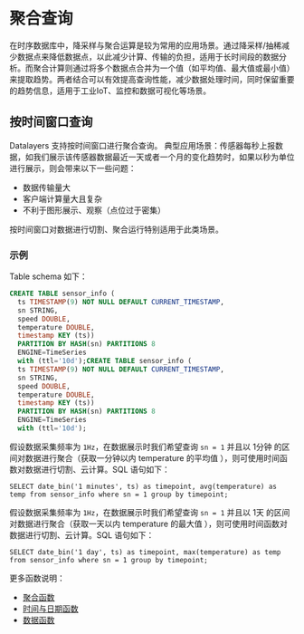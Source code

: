 # 聚合查询

在时序数据库中，降采样与聚合运算是较为常用的应用场景。通过降采样/抽稀减少数据点来降低数据点，以此减少计算、传输的负担，适用于长时间段的数据分析。而聚合计算则通过将多个数据点合并为一个值（如平均值、最大值或最小值）来提取趋势。两者结合可以有效提高查询性能，减少数据处理时间，同时保留重要的趋势信息，适用于工业IoT、监控和数据可视化等场景。

## 按时间窗口查询
Datalayers 支持按时间窗口进行聚合查询。
典型应用场景：传感器每秒上报数据，如我们展示该传感器数据最近一天或者一个月的变化趋势时，如果以秒为单位进行展示，则会带来以下一些问题：  
* 数据传输量大
* 客户端计算量大且复杂
* 不利于图形展示、观察（点位过于密集）

按时间窗口对数据进行切割、聚合运行特别适用于此类场景。

### 示例
Table schema 如下：
```sql
CREATE TABLE sensor_info (
  ts TIMESTAMP(9) NOT NULL DEFAULT CURRENT_TIMESTAMP,
  sn STRING,
  speed DOUBLE,
  temperature DOUBLE,
  timestamp KEY (ts))
  PARTITION BY HASH(sn) PARTITIONS 8
  ENGINE=TimeSeries
  with (ttl='10d');CREATE TABLE sensor_info (
  ts TIMESTAMP(9) NOT NULL DEFAULT CURRENT_TIMESTAMP,
  sn STRING,
  speed DOUBLE,
  temperature DOUBLE,
  timestamp KEY (ts))
  PARTITION BY HASH(sn) PARTITIONS 8
  ENGINE=TimeSeries
  with (ttl='10d');
```

假设数据采集频率为 `1Hz`，在数据展示时我们希望查询 `sn = 1` 并且以 1分钟 的区间对数据进行聚合（获取一分钟以内 temperature 的平均值 ），则可使用时间函数对数据进行切割、云计算。SQL 语句如下：

```
SELECT date_bin('1 minutes', ts) as timepoint, avg(temperature) as temp from sensor_info where sn = 1 group by timepoint;
```

假设数据采集频率为 `1Hz`，在数据展示时我们希望查询 `sn = 1` 并且以 1天 的区间对数据进行聚合（获取一天以内 temperature 的最大值 ），则可使用时间函数对数据进行切割、云计算。SQL 语句如下：

```
SELECT date_bin('1 day', ts) as timepoint, max(temperature) as temp from sensor_info where sn = 1 group by timepoint;
```

更多函数说明：
* [聚合函数](../sql-reference/aggregation.md)
* [时间与日期函数](../sql-reference/date.md)
* [数据函数](../sql-reference/math.md)
